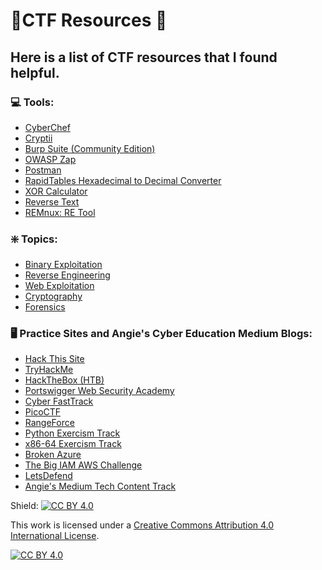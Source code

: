 <h1> 🚩CTF Resources 🚩 </h1>

<h2> Here is a list of CTF resources that I found helpful. </h2>

<h3> 💻 Tools:</h3>

- [CyberChef](https://gchq.github.io/CyberChef/)
- [Cryptii](https://cryptii.com/)
- [Burp Suite (Community Edition)](https://portswigger.net/burp/communitydownload)
- [OWASP Zap](https://www.zaproxy.org/)
- [Postman](https://www.postman.com/)
- [RapidTables Hexadecimal to Decimal Converter](https://www.rapidtables.com/convert/number/hex-to-decimal.html)
- [XOR Calculator](https://xor.pw/)
- [Reverse Text](https://www.textreverse.com/)
- [REMnux: RE Tool](https://remnux.org/)

<h3> ❇️ Topics:</h3>

- [Binary Exploitation](https://ctf101.org/binary-exploitation/overview/)
- [Reverse Engineering](https://ctf101.org/reverse-engineering/overview/)
- [Web Exploitation](https://ctf101.org/web-exploitation/overview/)
- [Cryptography](https://ctf101.org/cryptography/overview/)
- [Forensics](https://ctf101.org/forensics/overview/)

<h3> 🖥 Practice Sites and Angie's Cyber Education Medium Blogs: </h3>

- [Hack This Site](https://www.hackthissite.org/)
- [TryHackMe](https://tryhackme.com/)
- [HackTheBox (HTB)](https://www.hackthebox.com/)
- [Portswigger Web Security Academy](https://portswigger.net/web-security)
- [Cyber FastTrack](https://www.cyber-fasttrack.org/)
- [PicoCTF](https://picoctf.org/)
- [RangeForce](https://www.rangeforce.com/)
- [Python Exercism Track](https://exercism.org/tracks/python)
- [x86-64 Exercism Track](https://exercism.org/tracks/x86-64-assembly)
- [Broken Azure](https://www.brokenazure.cloud/)
- [The Big IAM AWS Challenge](https://bigiamchallenge.com/challenge/1)
- [LetsDefend](https://letsdefend.io/)
- [Angie's Medium Tech Content Track](https://angietechcafe.medium.com/list/angies-tech-content-track-d5a0c656fa30)



Shield: [![CC BY 4.0][cc-by-shield]][cc-by]

This work is licensed under a
[Creative Commons Attribution 4.0 International License][cc-by].

[![CC BY 4.0][cc-by-image]][cc-by]

[cc-by]: http://creativecommons.org/licenses/by/4.0/
[cc-by-image]: https://i.creativecommons.org/l/by/4.0/88x31.png
[cc-by-shield]: https://img.shields.io/badge/License-CC%20BY%204.0-lightgrey.svg
